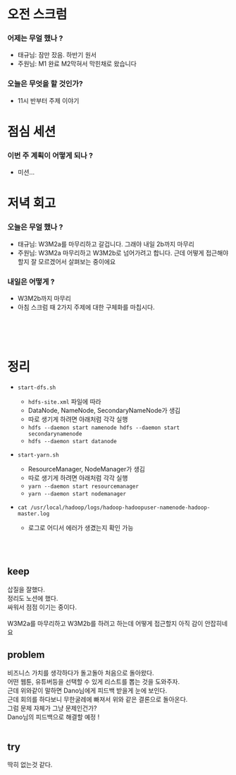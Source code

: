 # 오전 스크럼

### 어제는 무얼 했나 ?

- 태규님: 잠만 잤음. 하반기 원서
- 주원님: M1 완료 M2막혀서 막힌채로 왔습니다

### 오늘은 무엇을 할 것인가?

- 11시 반부터 주제 이야기

# 점심 세션

### 이번 주 계획이 어떻게 되나 ?

- 미션…

# 저녁 회고

### 오늘은 무얼 했나 ?

- 태규님: W3M2a를 마무리하고 갈겁니다. 그래야 내일 2b까지 마무리
- 주원님: W3M2a 마무리하고 W3M2b로 넘어가려고 합니다. 근데 어떻게 접근해야 할지 잘 모르겠어서 살펴보는 중이에요

### 내일은 어떻게 ?

- W3M2b까지 마무리
- 아침 스크럼 때 2가지 주제에 대한 구체화를 마칩시다.

<br>
<br>
<br>

# 정리

- `start-dfs.sh`
    - `hdfs-site.xml` 파일에 따라
    - DataNode, NameNode, SecondaryNameNode가 생김
    - 따로 생기게 하려면 아래처럼 각각 실행
    - `hdfs --daemon start namenode
    hdfs --daemon start secondarynamenode`
    - `hdfs --daemon start datanode`
- `start-yarn.sh`
    - ResourceManager, NodeManager가 생김
    - 따로 생기게 하려면 아래처럼 각각 실행
    - `yarn --daemon start resourcemanager`
    - `yarn --daemon start nodemanager`

- `cat /usr/local/hadoop/logs/hadoop-hadoopuser-namenode-hadoop-master.log`
    - 로그로 어디서 에러가 생겼는지 확인 가능

<br>
<br>

## keep
삽질을 잘했다.<br>
정리도 노션에 했다.<br>
싸워서 점점 이기는 중이다.
<br>
<br>
W3M2a를 마무리하고 W3M2b를 하려고 하는데 어떻게 접근할지 아직 감이 안잡히네요
## problem
비즈니스 가치를 생각하다가 돌고돌아 처음으로 돌아왔다.<br>
어떤 웹툰, 유튜버등을 선택할 수 있게 리스트를 뽑는 것을 도와주자.<br>
근데 위와같이 말하면 Dano님에게 피드백 받을게 눈에 보인다.<br>
근데 회의를 하다보니 무한굴레에 빠져서 위와 같은 결론으로 돌아온다.<br>
그럼 문제 자체가 그냥 문제인건가?<br>
Dano님의 피드백으로 해결할 예정 !
<br>
<br>

## try
딱히 없는것 같다.
<br>
<br>
